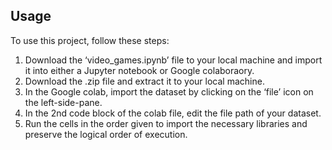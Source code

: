 ## Usage
To use this project, follow these steps:
1.	Download the ‘video_games.ipynb’ file to your local machine and import it into either a Jupyter notebook or Google colaboraory.
2.	Download the .zip file and extract it to your local machine.
3.	In the Google colab, import the dataset by clicking on the ‘file’ icon on the left-side-pane.
4.	In the 2nd code block of the colab file, edit the file path of your dataset. 
5.	Run the cells in the order given to import the necessary libraries and preserve the logical order of execution. 
